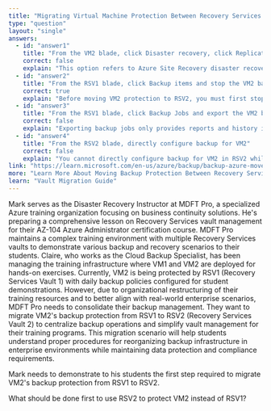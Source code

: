 ```yaml
---
title: "Migrating Virtual Machine Protection Between Recovery Services Vaults"
type: "question"
layout: "single"
answers:
  - id: "answer1"
    title: "From the VM2 blade, click Disaster recovery, click Replication settings, and then select RSV2 as the Recovery Services vault"
    correct: false
    explain: "This option refers to Azure Site Recovery disaster recovery settings, not backup protection. Site Recovery and Azure Backup are different services with different vaults and configurations."
  - id: "answer2"
    title: "From the RSV1 blade, click Backup items and stop the VM2 backup"
    correct: true
    explain: "Before moving VM2 protection to RSV2, you must first stop the backup protection from the current vault (RSV1). This removes the existing backup policy and allows the VM to be protected by a different vault."
  - id: "answer3"
    title: "From the RSV1 blade, click Backup Jobs and export the VM2 backup"
    correct: false
    explain: "Exporting backup jobs only provides reports and history information. This action does not stop the current backup protection or enable the VM to be protected by another vault."
  - id: "answer4"
    title: "From the RSV2 blade, directly configure backup for VM2"
    correct: false
    explain: "You cannot directly configure backup for VM2 in RSV2 while it's still protected by RSV1. Azure Backup prevents a VM from being protected by multiple vaults simultaneously for data integrity reasons."
link: "https://learn.microsoft.com/en-us/azure/backup/backup-azure-move-recovery-services-vault"
more: "Learn More About Moving Backup Protection Between Recovery Services Vaults"
learn: "Vault Migration Guide"
---
```


Mark serves as the Disaster Recovery Instructor at MDFT Pro, a specialized Azure training organization focusing on business continuity solutions. He's preparing a comprehensive lesson on Recovery Services vault management for their AZ-104 Azure Administrator certification course. MDFT Pro maintains a complex training environment with multiple Recovery Services vaults to demonstrate various backup and recovery scenarios to their students. Claire, who works as the Cloud Backup Specialist, has been managing the training infrastructure where VM1 and VM2 are deployed for hands-on exercises. Currently, VM2 is being protected by RSV1 (Recovery Services Vault 1) with daily backup policies configured for student demonstrations. However, due to organizational restructuring of their training resources and to better align with real-world enterprise scenarios, MDFT Pro needs to consolidate their backup management. They want to migrate VM2's backup protection from RSV1 to RSV2 (Recovery Services Vault 2) to centralize backup operations and simplify vault management for their training programs. This migration scenario will help students understand proper procedures for reorganizing backup infrastructure in enterprise environments while maintaining data protection and compliance requirements.

Mark needs to demonstrate to his students the first step required to migrate VM2's backup protection from RSV1 to RSV2.

What should be done first to use RSV2 to protect VM2 instead of RSV1?